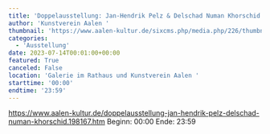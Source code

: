 ```yaml
---
title: 'Doppelausstellung: Jan-Hendrik Pelz & Delschad Numan Khorschid '
author: 'Kunstverein Aalen '
thumbnail: 'https://www.aalen-kultur.de/sixcms.php/media.php/226/thumbnails/341.1%20-%20Gruppe%2C%20Jan%20Hendrik%20Pelz%202023.JPG.580373.JPG'
categories:
  - 'Ausstellung'
date: 2023-07-14T00:01:00+00:00
featured: True
canceled: False
location: 'Galerie im Rathaus und Kunstverein Aalen '
starttime: '00:00'
endtime: '23:59'
---
```

https://www.aalen-kultur.de/doppelausstellung-jan-hendrik-pelz-delschad-numan-khorschid.198167.htm
Beginn: 00:00
 Ende: 23:59